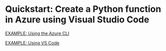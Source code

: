 # Quickstart: Create a Python function in Azure using Visual Studio Code

[EXAMPLE: Using the Azure CLI](./demo-azure-cli/README.md)

[EXAMPLE: Using VS Code]()
